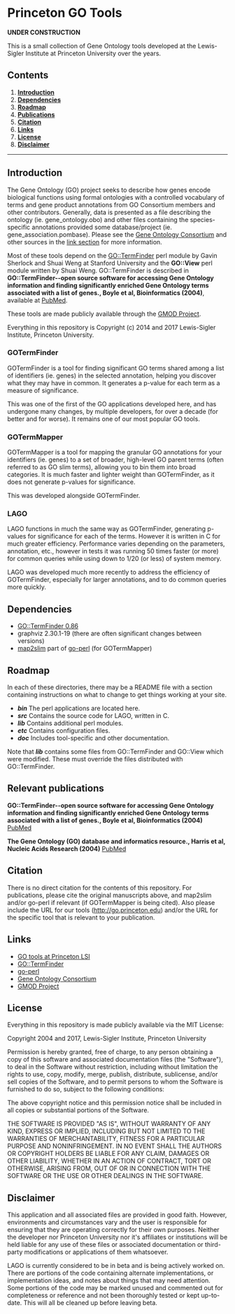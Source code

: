 # Princeton GO Tools

**UNDER CONSTRUCTION**

This is a small collection of Gene Ontology tools developed at the Lewis-Sigler Institute at Princeton University over the years.

## Contents

1. **[Introduction](#intro)**
2. **[Dependencies](#dependencies)**
3. **[Roadmap](#roadmap)**
4. **[Publications](#publications)**
5. **[Citation](#citation)**
6. **[Links](#links)**
7. **[License](#license)**
8. **[Disclaimer](#disclaimer)**

---

## Introduction

The Gene Ontology (GO) project seeks to describe how genes encode biological functions using formal ontologies with a controlled vocabulary of terms and gene product annotations from GO Consortium members and other contributors. Generally, data is presented as a file describing the ontology (ie. gene_ontology.obo) and other files containing the species-specific annotations provided some database/project (ie. gene_association.pombase). Please see the [Gene Ontology Consortium](http://geneontology.org) and other sources in the [link section](#links) for more information.

Most of these tools depend on the [GO::TermFinder](http://search.cpan.org/dist/GO-TermFinder/) perl module by Gavin Sherlock and Shuai Weng at Stanford University and the **GO::View** perl module written by Shuai Weng. GO::TermFinder is described in **GO::TermFinder--open source software for accessing Gene Ontology information and finding significantly enriched Gene Ontology terms associated with a list of genes., Boyle et al, Bioinformatics (2004)**, available at [PubMed](https://www.ncbi.nlm.nih.gov/pubmed/15297299).

These tools are made publicly available through the [GMOD Project](http://www.gmod.org/).

Everything in this repository is Copyright (c) 2014 and 2017 Lewis-Sigler Institute, Princeton University.

### GOTermFinder

GOTermFinder is a tool for finding significant GO terms shared among a list of identifiers (ie. genes) in the selected annotation, helping you discover what they may have in common. It generates a p-value for each term as a measure of significance.

This was one of the first of the GO applications developed here, and has undergone many changes, by multiple developers, for over a decade (for better and for worse). It remains one of our most popular GO tools.

### GOTermMapper

GOTermMapper is a tool for mapping the granular GO annotations for your identifiers (ie. genes) to a set of broader, high-level GO parent terms (often referred to as GO slim terms), allowing you to bin them into broad categories. It is much faster and lighter weight than GOTermFinder, as it does not generate p-values for significance.

This was developed alongside GOTermFinder.

### LAGO

LAGO functions in much the same way as GOTermFinder, generating p-values for significance for each of the terms. However it is written in C for much greater efficiency. Performance varies depending on the parameters, annotation, etc., however in tests it was running 50 times faster (or more) for common queries while using down to 1/20 (or less) of system memory.

LAGO was developed much more recently to address the efficiency of GOTermFinder, especially for larger annotations, and to do common queries more quickly.

## Dependencies

* [GO::TermFinder 0.86](http://search.cpan.org/dist/GO-TermFinder/)
* graphviz 2.30.1-19 (there are often significant changes between versions)
* [map2slim](http://search.cpan.org/~cmungall/go-perl/scripts/map2slim) part of [go-perl](http://search.cpan.org/~cmungall/go-perl) (for GOTermMapper)

## Roadmap

In each of these directories, there may be a README file with a section containing instructions on what to change to get things working at your site.

* ***bin*** The perl applications are located here.
* ***src*** Contains the source code for LAGO, written in C.
* ***lib*** Contains additional perl modules.
* ***etc*** Contains configuration files.
* ***doc*** Includes tool-specific and other documentation.

Note that ***lib*** contains some files from GO::TermFinder and GO::View which were modified. These must override the files distributed with GO::TermFinder.

## Relevant publications

**GO::TermFinder--open source software for accessing Gene Ontology information and finding significantly enriched Gene Ontology terms associated with a list of genes., Boyle et al, Bioinformatics (2004)** [PubMed](https://www.ncbi.nlm.nih.gov/pubmed/15297299)

**The Gene Ontology (GO) database and informatics resource., Harris et al, Nucleic Acids Research (2004)** [PubMed](https://www.ncbi.nlm.nih.gov/pubmed/14681407)

## Citation

There is no direct citation for the contents of this repository. For
publications, please cite the original manuscripts above, and map2slim
and/or go-perl if relevant (if GOTermMapper is being cited). Also
please include the URL for our tools (http://go.princeton.edu) and/or
the URL for the specific tool that is relevant to your publication.

## Links

* [GO tools at Princeton LSI](http://go.princeton.edu)
* [GO::TermFinder](http://search.cpan.org/dist/GO-TermFinder/)
* [go-perl](http://search.cpan.org/~cmungall/go-perl)
* [Gene Ontology Consortium](http://geneontology.org)
* [GMOD Project](http://www.gmod.org/)

## License

Everything in this repository is made publicly available via the MIT License:

Copyright 2004 and 2017, Lewis-Sigler Institute, Princeton University

Permission is hereby granted, free of charge, to any person obtaining a copy of this software and associated documentation files (the "Software"), to deal in the Software without restriction, including without limitation the rights to use, copy, modify, merge, publish, distribute, sublicense, and/or sell copies of the Software, and to permit persons to whom the Software is furnished to do so, subject to the following conditions:

The above copyright notice and this permission notice shall be included in all copies or substantial portions of the Software.

THE SOFTWARE IS PROVIDED "AS IS", WITHOUT WARRANTY OF ANY KIND, EXPRESS OR IMPLIED, INCLUDING BUT NOT LIMITED TO THE WARRANTIES OF MERCHANTABILITY, FITNESS FOR A PARTICULAR PURPOSE AND NONINFRINGEMENT. IN NO EVENT SHALL THE AUTHORS OR COPYRIGHT HOLDERS BE LIABLE FOR ANY CLAIM, DAMAGES OR OTHER LIABILITY, WHETHER IN AN ACTION OF CONTRACT, TORT OR OTHERWISE, ARISING FROM, OUT OF OR IN CONNECTION WITH THE SOFTWARE OR THE USE OR OTHER DEALINGS IN THE SOFTWARE.

## Disclaimer

This application and all associated files are provided in good
faith. However, environments and circumstances vary and the user is
responsible for ensuring that they are operating correctly for their
own purposes. Neither the developer nor Princeton University nor it's
affiliates or institutions will be held liable for any use of these
files or associated documentation or third-party modifications or
applications of them whatsoever.

LAGO is currently considered to be in beta and is being actively
worked on. There are portions of the code containing alternate
implementations, or implementation ideas, and notes about things that
may need attention. Some portions of the code may be marked unused and
commented out for completeness or reference and not been thoroughly
tested or kept up-to-date. This will all be cleaned up before leaving
beta.
